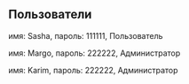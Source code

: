## Пользователи
имя: Sasha,
пароль: 111111,
Пользователь

имя: Margo,
пароль: 222222,
Администратор

имя: Karim,
пароль: 222222,
Администратор
